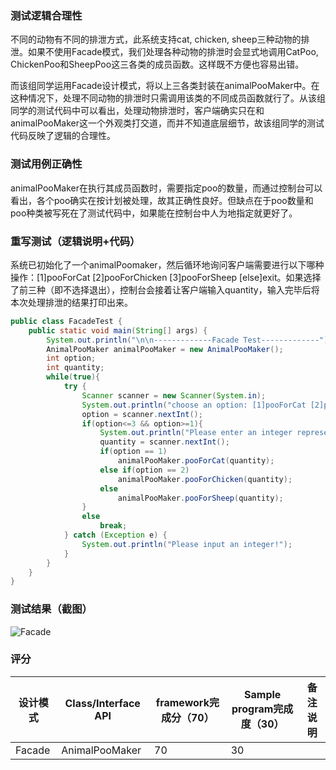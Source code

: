 ### 测试逻辑合理性

不同的动物有不同的排泄方式，此系统支持cat, chicken, sheep三种动物的排泄。如果不使用Facade模式，我们处理各种动物的排泄时会显式地调用CatPoo, ChickenPoo和SheepPoo这三各类的成员函数。这样既不方便也容易出错。

而该组同学运用Facade设计模式，将以上三各类封装在animalPooMaker中。在这种情况下，处理不同动物的排泄时只需调用该类的不同成员函数就行了。从该组同学的测试代码中可以看出，处理动物排泄时，客户端确实只在和animalPooMaker这一个外观类打交道，而并不知道底层细节，故该组同学的测试代码反映了逻辑的合理性。

### 测试用例正确性

animalPooMaker在执行其成员函数时，需要指定poo的数量，而通过控制台可以看出，各个poo确实在按计划被处理，故其正确性良好。但缺点在于poo数量和poo种类被写死在了测试代码中，如果能在控制台中人为地指定就更好了。

### 重写测试（逻辑说明+代码）

系统已初始化了一个animalPoomaker，然后循环地询问客户端需要进行以下哪种操作：[1]pooForCat [2]pooForChicken [3]pooForSheep [else]exit。如果选择了前三种（即不选择退出），控制台会接着让客户端输入quantity，输入完毕后将本次处理排泄的结果打印出来。

```java
public class FacadeTest {
    public static void main(String[] args) {
        System.out.println("\n\n-------------Facade Test-------------");
        AnimalPooMaker animalPooMaker = new AnimalPooMaker();
        int option;
        int quantity;
        while(true){
            try {
                Scanner scanner = new Scanner(System.in);
                System.out.println("choose an option: [1]pooForCat [2]pooForChicken [3]pooForSheep [else]exit");
                option = scanner.nextInt();
                if(option<=3 && option>=1){
                    System.out.println("Please enter an integer representing the quantity:" );
                    quantity = scanner.nextInt();
                    if(option == 1)
                        animalPooMaker.pooForCat(quantity);
                    else if(option == 2)
                        animalPooMaker.pooForChicken(quantity);
                    else
                        animalPooMaker.pooForSheep(quantity);
                }
                else
                    break;
            } catch (Exception e) {
                System.out.println("Please input an integer!");
            }
        }
    }
}

```



### 测试结果（截图）

![Facade](C:\Users\stone\Desktop\软件架构\测试作业\Facade.png)

### 评分

| 设计模式 | Class/Interface API | framework完成分（70） | Sample program完成度（30） | 备注说明 |
| -------- | ------------------- | --------------------- | -------------------------- | -------- |
| Facade   | AnimalPooMaker      | 70                    | 30                         |          |

